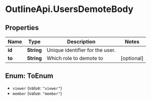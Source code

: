 # OutlineApi.UsersDemoteBody

## Properties
Name | Type | Description | Notes
------------ | ------------- | ------------- | -------------
**id** | **String** | Unique identifier for the user. | 
**to** | **String** | Which role to demote to | [optional] 

<a name="ToEnum"></a>
## Enum: ToEnum

* `viewer` (value: `"viewer"`)
* `member` (value: `"member"`)


